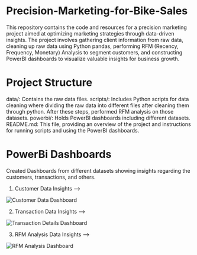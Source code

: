 # Precision-Marketing-for-Bike-Sales

This repository contains the code and resources for a precision marketing project aimed at optimizing marketing strategies through data-driven insights. The project involves gathering client information from raw data, cleaning up raw data using Python pandas, performing RFM (Recency, Frequency, Monetary) Analysis to segment customers, and constructing PowerBI dashboards to visualize valuable insights for business growth.


# Project Structure

data/: Contains the raw data files.
scripts/: Includes Python scripts for data cleaning where dividing the raw data into different files after cleaning them through python. After these steps,  performed RFM analysis on those datasets.
powerbi/: Holds PowerBI dashboards including different datasets.
README.md: This file, providing an overview of the project and instructions for running scripts and using the PowerBI dashboards.

# PowerBi Dashboards

Created Dashboards from different datasets showing insights regarding the customers, transactions, and others.

1. Customer Data Insights --> 

![Customer Data Dashboard](https://github.com/Chinmay275/Precision-Marketing-for-Bike-Sales/assets/90389940/79c156af-9122-42e8-80bd-c5ecc4aee0c7)

2. Transaction Data Insights -->

![Transaction Details Dashboard ](https://github.com/Chinmay275/Precision-Marketing-for-Bike-Sales/assets/90389940/ffc2762f-ae98-4864-aad7-5076b2898056)

3. RFM Analysis Data Insights -->

![RFM Analysis Dashboard](https://github.com/Chinmay275/Precision-Marketing-for-Bike-Sales/assets/90389940/0d40a917-61fc-4233-9158-e510cea04108)



